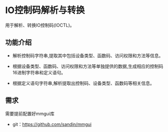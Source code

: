 # IO控制码解析与转换

用于解析、转换IO控制码(IOCTL)。

## 功能介绍
- 解析控制码字符串,提取其中包括设备类型、函数码、访问权限和方法等信息。

- 根据设备类型、函数码、访问权限和方法等单独提供的数据,生成相应的控制码16进制字符串和定义语句。

- 根据定义语句字符串,解析提取出控制码、设备类型、函数码等相关信息。

## 需求
需要提前配置好mmgui库
- git：https://github.com/sandin/mmgui
